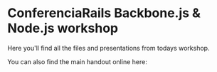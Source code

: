 ConferenciaRails Backbone.js & Node.js workshop 
===============================================


Here you'll find all the files and presentations from todays workshop. 

You can also find the main handout online here: 
